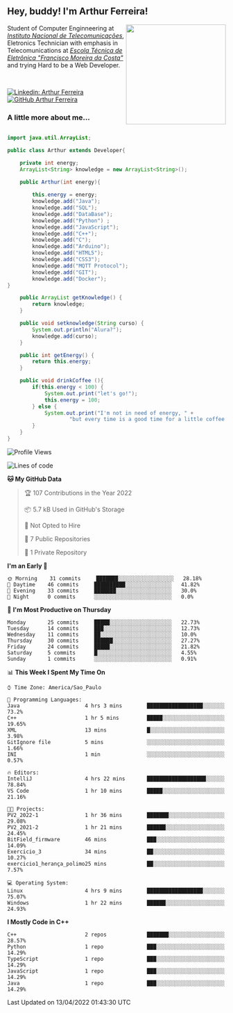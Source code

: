<h2> Hey, buddy! I'm Arthur Ferreira!</h2>
<img align='right' src="https://media.giphy.com/media/ule4vhcY1xEKQ/giphy.gif" width="230">
<p>Student of Computer Enginneering at  <em><a href="https://inatel.br/home/" target="_blank">Instituto Nacional de Telecomunicações</a></em>, Eletronics Technician with emphasis in Telecomunications at <em><a href="https://www.etefmc.com.br" target="_blank">Escola Técnica de Eletrônica "Francisco Moreira da Costa"</a></em> and trying Hard to be a Web Developer.
</p></br>

[![Linkedin: Arthur Ferreira](https://img.shields.io/badge/-Arthur%20Ferreira%20Silva-blue?style=flat-square&logo=Linkedin&logoColor=white&link=https://www.linkedin.com/in/ArthurFerreiraSilva/)]( www.linkedin.com/in/ArthurFerreiraSilva)
[![GitHub Arthur Ferreira](https://img.shields.io/github/followers/arthur-ngdi?label=follow&style=social)](https://github.com/arthur-ngdi)


### A little more about me...  

``` Java

import java.util.ArrayList;

public class Arthur extends Developer{

    private int energy;
    ArrayList<String> knowledge = new ArrayList<String>();

    public Arthur(int energy){
        
        this.energy = energy;
        knowledge.add("Java");
        knowledge.add("SQL");
        knowledge.add("DataBase");
        knowledge.add("Python") ;
        knowledge.add("JavaScript");
        knowledge.add("C++");
        knowledge.add("C");
        knowledge.add("Arduino");
        knowledge.add("HTML5");
        knowledge.add("CSS3");
        knowledge.add("MQTT Protocol");
        knowledge.add("GIT");
        knowledge.add("Docker");
}

    public ArrayList getKnowledge() {
        return knowledge;
    }

    public void setknowledge(String curso) {
        System.out.println("Alura?");
        knowledge.add(curso);
    }

    public int getEnergy() {
        return this.energy;
    }

    public void drinkCoffee (){
        if(this.energy < 100) {
            System.out.print("let's go!");
            this.energy = 100;
        } else {
            System.out.print("I'm not in need of energy, " +
                    "but every time is a good time for a little coffee!");
        }
    }
}

```
<!--START_SECTION:waka-->
![Profile Views](http://img.shields.io/badge/Profile%20Views-1-blue)

![Lines of code](https://img.shields.io/badge/From%20Hello%20World%20I%27ve%20Written-7%20Thousand%20lines%20of%20code-blue)

**🐱 My GitHub Data** 

> 🏆 107 Contributions in the Year 2022
 > 
> 📦 5.7 kB Used in GitHub's Storage 
 > 
> 🚫 Not Opted to Hire
 > 
> 📜 7 Public Repositories 
 > 
> 🔑 1 Private Repository 
 > 
**I'm an Early 🐤** 

```text
🌞 Morning    31 commits     ███████░░░░░░░░░░░░░░░░░░   28.18% 
🌆 Daytime    46 commits     ██████████░░░░░░░░░░░░░░░   41.82% 
🌃 Evening    33 commits     ███████░░░░░░░░░░░░░░░░░░   30.0% 
🌙 Night      0 commits      ░░░░░░░░░░░░░░░░░░░░░░░░░   0.0%

```
📅 **I'm Most Productive on Thursday** 

```text
Monday       25 commits     █████░░░░░░░░░░░░░░░░░░░░   22.73% 
Tuesday      14 commits     ███░░░░░░░░░░░░░░░░░░░░░░   12.73% 
Wednesday    11 commits     ██░░░░░░░░░░░░░░░░░░░░░░░   10.0% 
Thursday     30 commits     ██████░░░░░░░░░░░░░░░░░░░   27.27% 
Friday       24 commits     █████░░░░░░░░░░░░░░░░░░░░   21.82% 
Saturday     5 commits      █░░░░░░░░░░░░░░░░░░░░░░░░   4.55% 
Sunday       1 commits      ░░░░░░░░░░░░░░░░░░░░░░░░░   0.91%

```


📊 **This Week I Spent My Time On** 

```text
⌚︎ Time Zone: America/Sao_Paulo

💬 Programming Languages: 
Java                     4 hrs 3 mins        ██████████████████░░░░░░░   73.2% 
C++                      1 hr 5 mins         █████░░░░░░░░░░░░░░░░░░░░   19.65% 
XML                      13 mins             █░░░░░░░░░░░░░░░░░░░░░░░░   3.98% 
GitIgnore file           5 mins              ░░░░░░░░░░░░░░░░░░░░░░░░░   1.66% 
INI                      1 min               ░░░░░░░░░░░░░░░░░░░░░░░░░   0.57%

🔥 Editors: 
IntelliJ                 4 hrs 22 mins       ███████████████████░░░░░░   78.84% 
VS Code                  1 hr 10 mins        █████░░░░░░░░░░░░░░░░░░░░   21.16%

🐱‍💻 Projects: 
PV2_2022-1               1 hr 36 mins        ███████░░░░░░░░░░░░░░░░░░   29.08% 
PV2_2021-2               1 hr 21 mins        ██████░░░░░░░░░░░░░░░░░░░   24.45% 
BitField_firmware        46 mins             ███░░░░░░░░░░░░░░░░░░░░░░   14.09% 
Exercicio_3              34 mins             ██░░░░░░░░░░░░░░░░░░░░░░░   10.27% 
exercicio1_herança_polimo25 mins             ██░░░░░░░░░░░░░░░░░░░░░░░   7.57%

💻 Operating System: 
Linux                    4 hrs 9 mins        ██████████████████░░░░░░░   75.07% 
Windows                  1 hr 22 mins        ██████░░░░░░░░░░░░░░░░░░░   24.93%

```

**I Mostly Code in C++** 

```text
C++                      2 repos             ███████░░░░░░░░░░░░░░░░░░   28.57% 
Python                   1 repo              ███░░░░░░░░░░░░░░░░░░░░░░   14.29% 
TypeScript               1 repo              ███░░░░░░░░░░░░░░░░░░░░░░   14.29% 
JavaScript               1 repo              ███░░░░░░░░░░░░░░░░░░░░░░   14.29% 
Java                     1 repo              ███░░░░░░░░░░░░░░░░░░░░░░   14.29%

```



 Last Updated on 13/04/2022 01:43:30 UTC
<!--END_SECTION:waka-->
